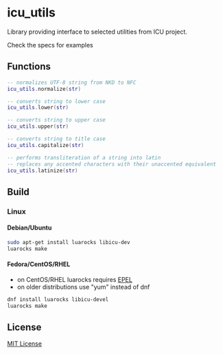 icu_utils
=========

Library providing interface to selected utilities from ICU project.

Check the specs for examples

## Functions

```lua
-- normalizes UTF-8 string from NKD to NFC
icu_utils.normalize(str)

-- converts string to lower case
icu_utils.lower(str)

-- converts string to upper case
icu_utils.upper(str)

-- converts string to title case
icu_utils.capitalize(str)

-- performs transliteration of a string into latin
-- replaces any accented characters with their unaccented equivalent
icu_utils.latinize(str)
```

## Build

### Linux

#### Debian/Ubuntu

```bash
sudo apt-get install luarocks libicu-dev
luarocks make
```

#### Fedora/CentOS/RHEL

- on CentOS/RHEL luarocks requires [EPEL](https://docs.fedoraproject.org/en-US/epel/)
- on older distributions use "yum" instead of dnf

```bash
dnf install luarocks libicu-devel
luarocks make
```

## License

[MIT License](LICENSE)
